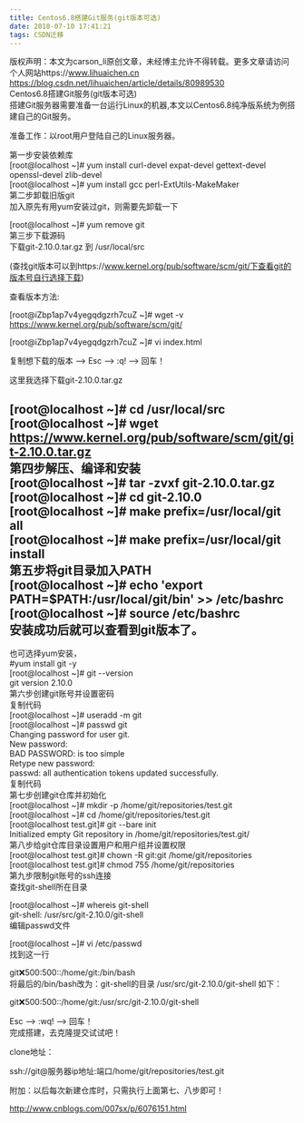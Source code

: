 ```yaml
---
title: Centos6.8搭建Git服务(git版本可选)
date: 2018-07-10 17:41:21
tags: CSDN迁移
---
```

 版权声明：本文为carson_li原创文章，未经博主允许不得转载。更多文章请访问个人网站https://www.lihuaichen.cn https://blog.csdn.net/lihuaichen/article/details/80989530   
  Centos6.8搭建Git服务(git版本可选)  
搭建Git服务器需要准备一台运行Linux的机器,本文以Centos6.8纯净版系统为例搭建自己的Git服务。  
  
  
  
  
准备工作：以root用户登陆自己的Linux服务器。  
  
  
第一步安装依赖库  
[root@localhost ~]# yum install curl-devel expat-devel gettext-devel openssl-devel zlib-devel  
[root@localhost ~]# yum install gcc perl-ExtUtils-MakeMaker  
第二步卸载旧版git  
加入原先有用yum安装过git，则需要先卸载一下  
  
  
[root@localhost ~]# yum remove git  
第三步下载源码  
下载git-2.10.0.tar.gz 到 /usr/local/src  
  
  
(查找git版本可以到https://www.kernel.org/pub/software/scm/git/下查看git的版本号自行选择下载)  
  
  
查看版本方法:  
  
  
[root@iZbp1ap7v4yegqdgzrh7cuZ ~]# wget -v https://www.kernel.org/pub/software/scm/git/  
  
  
[root@iZbp1ap7v4yegqdgzrh7cuZ ~]# vi index.html  
  
  
复制想下载的版本 --> Esc --> :q! --> 回车！  
  
  
  
  
  
  
这里我选择下载git-2.10.0.tar.gz  
  
  
[root@localhost ~]# cd /usr/local/src  
[root@localhost ~]# wget https://www.kernel.org/pub/software/scm/git/git-2.10.0.tar.gz  
第四步解压、编译和安装  
[root@localhost ~]# tar -zvxf git-2.10.0.tar.gz  
[root@localhost ~]# cd git-2.10.0  
[root@localhost ~]# make prefix=/usr/local/git all  
[root@localhost ~]# make prefix=/usr/local/git install  
第五步将git目录加入PATH  
[root@localhost ~]# echo 'export PATH=$PATH:/usr/local/git/bin' >> /etc/bashrc  
[root@localhost ~]# source /etc/bashrc  
安装成功后就可以查看到git版本了。  
----------------------------------------------------------------------------------------  
也可选择yum安装，  
#yum install git -y  
[root@localhost ~]# git --version  
git version 2.10.0  
第六步创建git账号并设置密码  
复制代码  
[root@localhost ~]# useradd -m git  
[root@localhost ~]# passwd git   
Changing password for user git.  
New password:   
BAD PASSWORD: is too simple  
Retype new password:   
passwd: all authentication tokens updated successfully.  
复制代码  
第七步创建git仓库并初始化  
[root@localhost ~]# mkdir -p /home/git/repositories/test.git  
[root@localhost ~]# cd /home/git/repositories/test.git  
[root@localhost test.git]# git --bare init  
Initialized empty Git repository in /home/git/repositories/test.git/  
第八步给git仓库目录设置用户和用户组并设置权限  
[root@localhost test.git]# chown -R git:git /home/git/repositories  
[root@localhost test.git]# chmod 755 /home/git/repositories  
第九步限制git账号的ssh连接  
查找git-shell所在目录  
  
  
[root@localhost ~]# whereis git-shell  
git-shell: /usr/src/git-2.10.0/git-shell  
编辑passwd文件  
  
  
[root@localhost ~]# vi /etc/passwd  
找到这一行  
  
  
git:x:500:500::/home/git:/bin/bash   
将最后的/bin/bash改为：git-shell的目录 /usr/src/git-2.10.0/git-shell 如下：  
  
  
git:x:500:500::/home/git:/usr/src/git-2.10.0/git-shell  
  
  
   
  
  
Esc --> :wq! --> 回车！  
完成搭建，去克隆提交试试吧！  
  
  
clone地址：  
  
  
ssh://git@服务器ip地址:端口/home/git/repositories/test.git  
  
  
附加：以后每次新建仓库时，只需执行上面第七、八步即可！  
  
  
  
  
http://www.cnblogs.com/007sx/p/6076151.html   
 